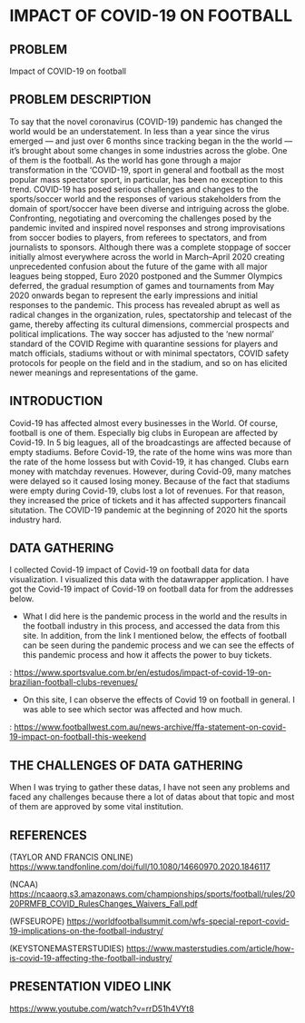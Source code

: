 # IMPACT OF COVID-19 ON FOOTBALL

## PROBLEM 
Impact of COVID-19 on football

## PROBLEM DESCRIPTION
To say that the novel coronavirus (COVID-19) pandemic has changed the world would be an understatement. In less than a year since the virus emerged — and just over 6 months since tracking began in the the world — it’s brought about some changes in some industries across the globe. One of them is the football.
As the world has gone through a major transformation in the ‘COVID-19, sport in general and football as the most popular mass spectator sport, in particular, has been no exception to this trend.
COVID-19 has posed serious challenges and changes to the sports/soccer world and the responses of various stakeholders from the domain of sport/soccer have been diverse and intriguing across the globe.
Confronting, negotiating and overcoming the challenges posed by the pandemic invited and inspired novel responses and strong improvisations from soccer bodies to players, from referees to spectators, and from journalists to sponsors.
Although there was a complete stoppage of soccer initially almost everywhere across the world in March–April 2020 creating unprecedented confusion about the future of the game with all major leagues being stopped, Euro 2020 postponed and the Summer Olympics deferred, the gradual resumption of games and tournaments from May 2020 onwards began to represent the early impressions and initial responses to the pandemic.
This process has revealed abrupt as well as radical changes in the organization, rules, spectatorship and telecast of the game, thereby affecting its cultural dimensions, commercial prospects and political implications. The way soccer has adjusted to the ‘new normal’ standard of the COVID Regime with quarantine sessions for players and match officials, stadiums without or with minimal spectators, COVID safety protocols for people on the field and in the stadium, and so on has elicited newer meanings and representations of the game.

## INTRODUCTION
Covid-19 has affected almost every businesses in the World. Of course, football is one of them. Especially big clubs in European are affected by Covid-19.
In 5 big leagues, all of the broadcastings are affected because of empty stadiums.
Before Covid-19, the rate of the home wins was more than the rate of the home lossess but with Covid-19, it has changed.
Clubs earn money with matchday revenues. However, during Covid-09, many matches were delayed so it caused losing money.
Because of the fact that stadiums were empty during Covid-19, clubs lost a lot of revenues. For that reason, they increased the price of tickets and it has affected supporters financail situtation.
The COVID-19 pandemic at the beginning of 2020 hit the sports industry hard.

## DATA GATHERING
I collected Covid-19 impact of Covid-19 on football data for data visualization. I visualized this data with the datawrapper application. I have got the Covid-19 impact of Covid-19 on football data for from the addresses below.

- What I did here is the pandemic process in the world and the results in the football industry in this process, and accessed the data from this site. In addition, from the link I mentioned below, the effects of football can be seen during the pandemic process and we can see the effects of this pandemic process and how it affects the power to buy tickets.
 
: https://www.sportsvalue.com.br/en/estudos/impact-of-covid-19-on-brazilian-football-clubs-revenues/

- On this site, I can observe the effects of Covid 19 on football in general. I was able to see which sector was affected and how much.

: https://www.footballwest.com.au/news-archive/ffa-statement-on-covid-19-impact-on-football-this-weekend

## THE CHALLENGES OF DATA GATHERING
When I was trying to gather these datas, I have not seen any problems and faced any challenges because there a lot of datas about that topic and most of them are approved by some vital institution.

## REFERENCES
(TAYLOR AND FRANCIS ONLINE) https://www.tandfonline.com/doi/full/10.1080/14660970.2020.1846117
  
(NCAA) https://ncaaorg.s3.amazonaws.com/championships/sports/football/rules/2020PRMFB_COVID_RulesChanges_Waivers_Fall.pdf
 
(WFSEUROPE) https://worldfootballsummit.com/wfs-special-report-covid-19-implications-on-the-football-industry/

(KEYSTONEMASTERSTUDIES) https://www.masterstudies.com/article/how-is-covid-19-affecting-the-football-industry/

## PRESENTATION VIDEO LINK 
https://www.youtube.com/watch?v=rrD51h4VYt8


